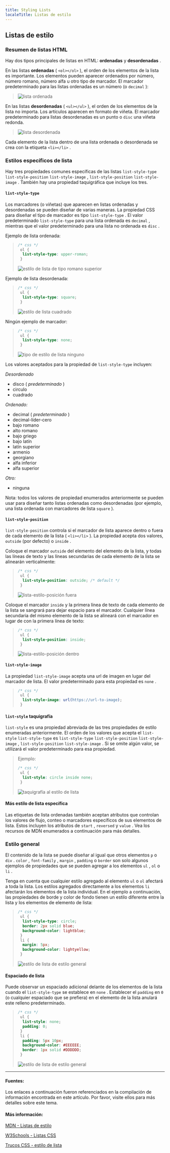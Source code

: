 ```yaml
---
title: Styling Lists
localeTitle: Listas de estilo
---
```

## Listas de estilo

### Resumen de listas HTML

Hay dos tipos principales de listas en HTML: **ordenadas** y **desordenadas** .

En las listas **ordenadas** ( `<ol></ol>` ), el orden de los elementos de la lista es importante. Los elementos pueden aparecer ordenados por número, número romano, número alfa u otro tipo de marcador. El marcador predeterminado para las listas ordenadas es un número (o `decimal` ):

> ![](https://github.com/kayfo23/imgs-for-fcc-guide/blob/master/ordered-list.png?raw=true "lista ordenada")

En las listas **desordenadas** ( `<ul></ul>` ), el orden de los elementos de la lista no importa. Los artículos aparecen en formato de viñeta. El marcador predeterminado para listas desordenadas es un punto o `disc` una viñeta redonda.

> ![](https://github.com/kayfo23/imgs-for-fcc-guide/blob/master/unordered-list.png?raw=true "lista desordenada")

Cada elemento de la lista dentro de una lista ordenada o desordenada se crea con la etiqueta `<li></li>` .

### Estilos específicos de lista

Hay tres propiedades comunes específicas de las listas `list-style-type` `list-style-position` `list-style-image` , `list-style-position` `list-style-image` . También hay una propiedad taquigráfica que incluye los tres.

#### `list-style-type`

Los marcadores (o viñetas) que aparecen en listas ordenadas y desordenadas se pueden diseñar de varias maneras. La propiedad CSS para diseñar el tipo de marcador es tipo `list-style-type` . El valor predeterminado `list-style-type` para una lista ordenada es `decimal` , mientras que el valor predeterminado para una lista no ordenada es `disc` .

Ejemplo de lista ordenada:

> ```css
> /* css */ 
>  ol { 
>   list-style-type: upper-roman; 
>  } 
> 
> ```
> 
> ![](https://github.com/kayfo23/imgs-for-fcc-guide/blob/master/list-style-type-upper-roman.png?raw=true "estilo de lista de tipo romano superior")

Ejemplo de lista desordenada:

> ```css
> /* css */ 
>  ul { 
>   list-style-type: square; 
>  } 
> 
> ```
> 
> ![](https://github.com/kayfo23/imgs-for-fcc-guide/blob/master/list-style-type-square.png?raw=true "estilo de lista cuadrado")

Ningún ejemplo de marcador:

> ```css
> /* css */ 
>  ul { 
>   list-style-type: none; 
>  } 
> 
> ```
> 
> ![](https://github.com/kayfo23/imgs-for-fcc-guide/blob/master/list-style-type-none.png?raw=true "tipo de estilo de lista ninguno")

Los valores aceptados para la propiedad de `list-style-type` incluyen:

_Desordenado_

*   disco ( _predeterminado_ )
*   circulo
*   cuadrado

_Ordenado:_

*   decimal ( _predeterminado_ )
*   decimal-líder-cero
*   bajo romano
*   alto romano
*   bajo griego
*   bajo latín
*   latín superior
*   armenio
*   georgiano
*   alfa inferior
*   alfa superior

_Otro:_

*   ninguna

Nota: todos los valores de propiedad enumerados anteriormente se pueden usar para diseñar tanto listas ordenadas como desordenadas (por ejemplo, una lista ordenada con marcadores de lista `square` ).

#### `list-style-position`

`list-style-position` controla si el marcador de lista aparece dentro o fuera de cada elemento de la lista ( `<li></li>` ). La propiedad acepta dos valores, `outside` (por defecto) o `inside` .

Coloque el marcador `outside` del elemento del elemento de la lista, y todas las líneas de texto y las líneas secundarias de cada elemento de la lista se alinearán verticalmente:

> ```css
> /* css */ 
>  ul { 
>   list-style-position: outside; /* default */ 
>  } 
> 
> ```
> 
> ![](https://github.com/kayfo23/imgs-for-fcc-guide/blob/master/list-style-position-outside.png?raw=true "lista-estilo-posición fuera")

Coloque el marcador `inside` y la primera línea de texto de cada elemento de la lista se sangrará para dejar espacio para el marcador. Cualquier línea secundaria del mismo elemento de la lista se alineará con el marcador en lugar de con la primera línea de texto:

> ```css
> /* css */ 
>  ul { 
>   list-style-position: inside; 
>  } 
> 
> ```
> 
> ![](https://github.com/kayfo23/imgs-for-fcc-guide/blob/master/list-style-position-inside.png?raw=true "lista-estilo-posición dentro")

#### `list-style-image`

La propiedad `list-style-image` acepta una url de imagen en lugar del marcador de lista. El valor predeterminado para esta propiedad es `none` .

> ```css
> /* css */ 
>  ul { 
>   list-style-image: url(https://url-to-image); 
>  } 
> 
> ```

#### `list-style` taquigrafía

`list-style` es una propiedad abreviada de las tres propiedades de estilo enumeradas anteriormente. El orden de los valores que acepta el `list-style` `list-style-type` es `list-style-type` `list-style-position` `list-style-image` , `list-style-position` `list-style-image` . Si se omite algún valor, se utilizará el valor predeterminado para esa propiedad.

> Ejemplo:
> 
> ```css
> /* css */ 
>  ul { 
>   list-style: circle inside none; 
>  } 
> 
> ```
> 
> ![](https://github.com/kayfo23/imgs-for-fcc-guide/blob/master/list-style-shorthand.png?raw=true "taquigrafía al estilo de lista")

#### Más estilo de lista específica

Las etiquetas de lista ordenadas también aceptan atributos que controlan los valores de flujo, conteo o marcadores específicos de sus elementos de lista. Estos incluyen los atributos de `start` , `reversed` y `value` . Vea los recursos de MDN enumerados a continuación para más detalles.

### Estilo general

El contenido de la lista se puede diseñar al igual que otros elementos `p` o `div` . `color` , `font-family` , `margin` , `padding` o `border` son solo algunos ejemplos de propiedades que se pueden agregar a los elementos `ul` , `ol` o `li` .

Tenga en cuenta que cualquier estilo agregado al elemento `ul` o `ol` afectará a toda la lista. Los estilos agregados directamente a los elementos `li` afectarán los elementos de la lista individual. En el ejemplo a continuación, las propiedades de borde y color de fondo tienen un estilo diferente entre la lista y los elementos de elemento de lista:

> ```css
> /* css */ 
>  ul { 
>   list-style-type: circle; 
>   border: 2px solid blue; 
>   background-color: lightblue; 
>  } 
>  li { 
>   margin: 5px; 
>   background-color: lightyellow; 
>  } 
> 
> ```
> 
> ![](https://github.com/kayfo23/imgs-for-fcc-guide/blob/master/list-styles.png?raw=true "estilo de lista de estilo general")

#### Espaciado de lista

Puede observar un espaciado adicional delante de los elementos de la lista cuando el `list-style-type` se establece en `none` . Establecer el `padding` en `0` (o cualquier espaciado que se prefiera) en el elemento de la lista anulará este relleno predeterminado.

> ```css
> /* css */ 
>  ul { 
>   list-style: none; 
>   padding: 0; 
>  } 
>  li { 
>   padding: 5px 10px; 
>   background-color: #EEEEEE; 
>   border: 1px solid #DDDDDD; 
>  } 
> 
> ```
> 
> ![](https://github.com/kayfo23/imgs-for-fcc-guide/blob/master/list-style-padding.png?raw=true "estilo de lista de estilo general")

* * *

#### Fuentes:

Los enlaces a continuación fueron referenciados en la compilación de información encontrada en este artículo. Por favor, visite ellos para más detalles sobre este tema.

#### Más información:

[MDN - Listas de estilo](https://developer.mozilla.org/en-US/docs/Learn/CSS/Styling_text/Styling_lists)

[W3Schools - Listas CSS](https://www.w3schools.com/css/css_list.asp)

[Trucos CSS - estilo de lista](https://css-tricks.com/almanac/properties/l/list-style/)